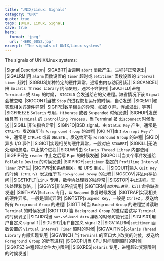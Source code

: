 ```yaml
---
title: "UNIX/Linux: Signals"
category: "UNX"
quote: true
tags: [UNIX, Linux, Signal]
cave: true
hero:
  format: 'jpeg'
  url: 'HERO_0052.jpg'
excerpt: "The signals of UNIX/Linux systems"
---
```

The signals of UNIX/Linux systems:

|Signal|Description|
|SIGABRT|由调用 `abort` 函数产生，进程非正常退出|
|SIGALRM|用 `alarm` 函数设置的 `timer` 超时或 `setitimer` 函数设置的 `interval timer` 超时|
|SIGBUS|某种特定的硬件异常，通常由内存访问引起|
|SIGCANCEL|由 `Solaris Thread Library` 内部使用，通常不会使用|
|SIGCHLD|进程 `Terminate` 或 `Stop` 的时候， `SIGCHLD` 会发送给它的父进程。缺省情况下该 `Signal` 会被忽略|
|SIGCONT|当被 `Stop` 的进程恢复运行的时候，自动发送|
|SIGEMT|和实现相关的硬件异常|
|SIGFPE|数学相关的异常，如被 0 除，浮点溢出，等等|
|SIGFREEZE|`Solaris` 专用，`Hiberate` 或者 `Suspended` 时候发送|
|SIGHUP|发送给具有 `Terminal` 的 `Controlling Process`，当 Terminal 被 `disconnect` 时候发送|
|SIGILL|非法指令异常|
|SIGINFO|BSD signal。由 `Status Key` 产生，通常是 `CTRL+T`。发送给所有 `Foreground Group` 的进程|
|SIGINT|由 `Interrupt Key` 产生，通常是 `CTRL+C` 或者 `DELETE` 。发送给所有 `ForeGround Group` 的进程|
|SIGIO|异步 I/O 事件|
|SIGIOT|实现相关的硬件异常，一般对应 `SIGABRT`|
|SIGKILL|无法处理和忽略。中止某个进程|
|SIGLWP|由 `Solaris Thread Libray` 内部使用|
|SIGPIPE|在 `reader` 中止之后写 `Pipe` 的时候发送|
|SIGPOLL|当某个事件发送给 `Pollable Device` 的时候发送|
|SIGPROF|`setitimer` 指定的 `Profiling Interval Timer` 所产生|
|SIGPWR|和系统相关。和 UPS 相关。|
|SIGQUIT|输入 `Quit Key` 的时候（`CTRL+\`）发送给所有 `Foreground Group` 的进程|
|SIGSEGV|非法内存访问|
|SIGSTKFLT|`Linux` 专用，数学协处理器的栈异常|
|SIGSTOP|中止进程。无法处理和忽略。|
|SIGSYS|非法系统调用|
|SIGTERM|`请求中止进程，kill` 命令缺省发送|
|SIGTHAW|`Solaris` 专用，从 `Suspend` 恢复时候发送|
|SIGTRAP|实现相关的硬件异常。一般是调试异常|
|SIGTSTP|`Suspend Key`，一般是 `Ctrl+Z` 。发送给所有 `Foreground Group` 的进程|
|SIGTTIN|当 `Background Group` 的进程尝试读取 `Terminal` 的时候发送|
|SIGTTOU|当 `Background Group` 的进程尝试写 `Terminal` 的时候发送|
|SIGURG|当 `out-of-band data` 接收的时候可能发送|
|SIGUSR1|用户自定义 signal 1|
|SIGUSR2|用户自定义 signal 2|
|SIGVTALRM|`setitimer` 函数设置的 `Virtual Interval Timer` 超时的时候|
|SIGWAITING|`Solaris Thread Library` 内部实现专用|
|SIGWINCH|当 `Terminal` 的窗口大小改变的时候，发送给 `Foreground Group` 的所有进程|
|SIGXCPU|当 CPU 时间限制超时的时候|
|SIGXFSZ|进程超过文件大小限制|
|SIGXRES|`Solaris` 专用，进程超过资源限制的时候发送|
